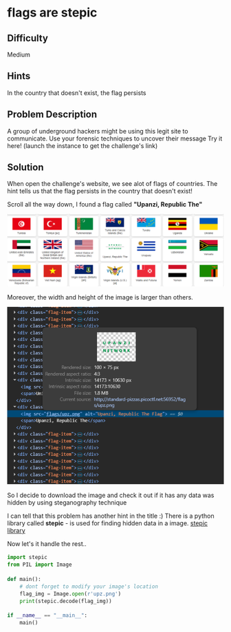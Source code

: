 # flags are stepic
## Difficulty
Medium 
## Hints 
In the country that doesn't exist, the flag persists
## Problem Description
A group of underground hackers might be using this legit site to communicate. Use your forensic techniques to uncover their message
Try it here! (launch the instance to get the challenge's link)  
## Solution 
When open the challenge's website, we see alot of flags of countries. 
The hint tells us that the flag persists in the country that doesn't exist!

Scroll all the way down, I found a flag called **"Upanzi, Republic The"**

![](https://github.com/Nam-Duong427/CTF/blob/main/forensics/flags%20are%20stepic/image.png)

Moreover, the width and height of the image is larger than others. 

![](https://github.com/Nam-Duong427/CTF/blob/main/forensics/flags%20are%20stepic/img_size.png)

So I decide to download the image and check it out if it has any data was hidden by using steganography technique

I can tell that this problem has another hint in the title :) 
There is a python library called **stepic** - is used for finding hidden data in a image. [stepic library](https://pypi.org/project/stepic/)

Now let's it handle the rest.. 
```python
import stepic
from PIL import Image

def main():
    # dont forget to modify your image's location
    flag_img = Image.open(r'upz.png')
    print(stepic.decode(flag_img))

if __name__ == "__main__":
    main()
```


